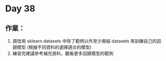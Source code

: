 # Day 38

## 作業：
1. 請改用 sklearn.datasets 中除了範例以外至少兩組 datasets 來訓練自己的回歸模型 (根據不同資料的選擇適合的模型)
2. 練習完建議參考補充資料，觀看更多回歸模型的範例
